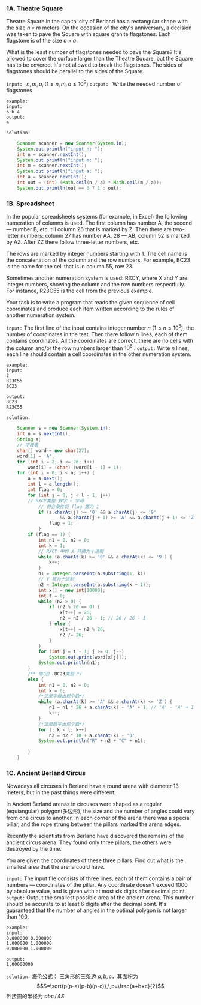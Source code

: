 ### 1A. Theatre Square

Theatre Square in the capital city of Berland has a rectangular shape with the size $n \times m$ meters. On the occasion of the city's anniversary, a decision was taken to pave the Square with square granite flagstones. Each flagstone is of the size $a \times a$.

What is the least number of flagstones needed to pave the Square? It's allowed to cover the surface larger than the Theatre Square, but the Square has to be covered. It's not allowed to break the flagstones. The sides of flagstones should be parallel to the sides of the Square.

`input: ` $n, m, a,(1 \leq n, m, a \leq 10^9)$
`output: ` Write the needed number of flagstones
```
example:
input:
6 6 4
output:
4
```

`solution:`
```java
	Scanner scanner = new Scanner(System.in);  
	System.out.println("input n: ");  
	int n = scanner.nextInt();  
	System.out.println("input m: ");  
	int m = scanner.nextInt();  
	System.out.println("input a: ");  
	int a = scanner.nextInt();  
	int out = (int) (Math.ceil(n / a) * Math.ceil(m / a));  
	System.out.println(out == 0 ? 1 : out);
```

### 1B. Spreadsheet

In the popular spreadsheets systems (for example, in Excel) the following numeration of columns is used. The first column has number A, the second — number B, etc. till column 26 that is marked by Z. Then there are two-letter numbers: column 27 has number AA, 28 — AB, column 52 is marked by AZ. After ZZ there follow three-letter numbers, etc.

The rows are marked by integer numbers starting with 1. The cell name is the concatenation of the column and the row numbers. For example, BC23 is the name for the cell that is in column 55, row 23.

Sometimes another numeration system is used: RXCY, where X and Y are integer numbers, showing the column and the row numbers respectfully. For instance, R23C55 is the cell from the previous example.

Your task is to write a program that reads the given sequence of cell coordinates and produce each item written according to the rules of another numeration system.

`input:` 
The first line of the input contains integer number $n\:(1 \leq n \leq 10^5)$, the number of coordinates in the test. Then there follow $n$ lines, each of them contains coordinates. All the coordinates are correct, there are no cells with the column and/or the row numbers larger than $10^6$ .
`output:`
Write $n$ lines, each line should contain a cell coordinates in the other numeration system.
```
example:
input:
2
R23C55
BC23

output:
BC23
R23C55
```

`solution:`
```java
    Scanner s = new Scanner(System.in);  
    int n = s.nextInt();  
    String a;  
    // 字母表  
    char[] word = new char[27];  
    word[1] = 'A';  
    for (int i = 2; i <= 26; i++)  
        word[i] = (char) (word[i - 1] + 1);  
    for (int i = 0; i < n; i++) {  
        a = s.next();  
        int l = a.length();  
        int flag = 0;  
        for (int j = 0; j < l - 1; j++)  
        // RXCY类型 数字 + 字母  
            // 符合条件将 flag 置为 1            
            if (a.charAt(j) >= '0' && a.charAt(j) <= '9'  
                    && a.charAt(j + 1) >= 'A' && a.charAt(j + 1) <= 'Z') {  
                flag = 1;  
            }  
        if (flag == 1) {  
            int n1 = 0, n2 = 0;  
            int k = 1;  
            // RXCY 中的 X 转换为十进制  
            while (a.charAt(k) >= '0' && a.charAt(k) <= '9') {  
                k++;  
            }  
            n1 = Integer.parseInt(a.substring(1, k));  
            // Y 转为十进制  
            n2 = Integer.parseInt(a.substring(k + 1));  
            int x[] = new int[10000];  
            int t = 0;  
            while (n2 > 0) {  
                if (n2 % 26 == 0) {  
                    x[t++] = 26;  
                    n2 = n2 / 26 - 1; // 26 / 26 - 1  
                } else {  
                    x[t++] = n2 % 26;  
                    n2 /= 26;  
                }  
            }  
            for (int j = t - 1; j >= 0; j--)  
                System.out.print(word[x[j]]);  
            System.out.println(n1);  
        }  
        /** 情况2：BC23类型 */  
        else {  
            int n1 = 0, n2 = 0;  
            int k = 0;  
            /*记录字母出现个数*/  
            while (a.charAt(k) >= 'A' && a.charAt(k) <= 'Z') {  
                n1 = n1 * 26 + a.charAt(k) - 'A' + 1; // 'A' - 'A' + 1 = 1  
                k++;  
            }  
            /*记录数字出现个数*/  
            for (; k < l; k++)  
                n2 = n2 * 10 + a.charAt(k) - '0';  
            System.out.println("R" + n2 + "C" + n1);  
  
        }  
    }  
```
### 1C. Ancient Berland Circus

Nowadays all circuses in Berland have a round arena with diameter 13 meters, but in the past things were different.

In Ancient Berland arenas in circuses were shaped as a regular (equiangular) polygon(多边形), the size and the number of angles could vary from one circus to another. In each corner of the arena there was a special pillar, and the rope strung between the pillars marked the arena edges.

Recently the scientists from Berland have discovered the remains of the ancient circus arena. They found only three pillars, the others were destroyed by the time.

You are given the coordinates of these three pillars. Find out what is the smallest area that the arena could have.

`input:`
The input file consists of three lines, each of them contains a pair of numbers –– coordinates of the pillar. Any coordinate doesn't exceed 1000 by absolute value, and is given with at most six digits after decimal point
`output:`
Output the smallest possible area of the ancient arena. This number should be accurate to at least 6 digits after the decimal point. It's guaranteed that the number of angles in the optimal polygon is not larger than 100.
```
example:
input:
0.000000 0.000000  
1.000000 1.000000  
0.000000 1.000000

output:
1.00000000
```
`solution:`
海伦公式：
	三角形的三条边 $a,b,c$，其面积为 $$S=\sqrt{p(p-a)(p-b)(p-c)},\,p=\frac{a+b+c}{2}$$
外接圆的半径为 $abc\,/\,4S$
